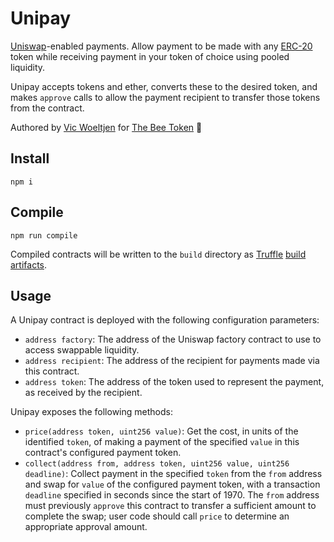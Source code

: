 # Unipay

[Uniswap](https://uniswap.io)-enabled payments. Allow payment to be made with
any [ERC-20](https://theethereum.wiki/w/index.php/ERC20_Token_Standard) token
while receiving payment in your token of choice using pooled liquidity.

Unipay accepts tokens and ether, converts these to the desired token, and
makes `approve` calls to allow the payment recipient to transfer those tokens
from the contract.

Authored by [Vic Woeltjen](https://github.com/woeltjen) for
[The Bee Token](https://github.com/thebeetoken) 🐝

## Install

    npm i

## Compile

    npm run compile

Compiled contracts will be written to the `build` directory as 
[Truffle](https://truffleframework.com)
[build artifacts](https://truffleframework.com/docs/truffle/getting-started/compiling-contracts#build-artifacts).

## Usage

A Unipay contract is deployed with the following configuration parameters:

* `address factory`: The address of the Uniswap factory contract to use to
  access swappable liquidity.
* `address recipient`: The address of the recipient for payments made via
  this contract.
* `address token`: The address of the token used to represent the payment,
  as received by the recipient.

Unipay exposes the following methods:

* `price(address token, uint256 value)`: Get the cost, in units of the
  identified `token`, of making a payment of the specified `value` in
  this contract's configured payment token.
* `collect(address from, address token, uint256 value, uint256 deadline)`:
  Collect payment in the specified `token` from the `from` address and
  swap for `value` of the configured payment token, with a transaction
  `deadline` specified in seconds since the start of 1970. The `from`
  address must previously `approve` this contract to transfer a sufficient
  amount to complete the swap; user code should call `price` to determine an
  appropriate approval amount.
